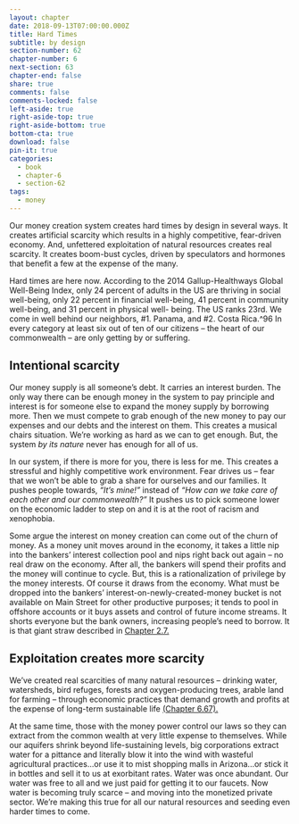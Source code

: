 ```yaml
---
layout: chapter
date: 2018-09-13T07:00:00.000Z
title: Hard Times
subtitle: by design
section-number: 62
chapter-number: 6
next-section: 63
chapter-end: false
share: true
comments: false
comments-locked: false
left-aside: true
right-aside-top: true
right-aside-bottom: true
bottom-cta: true
download: false
pin-it: true
categories:
  - book
  - chapter-6
  - section-62
tags:
  - money
---
```

Our money creation system creates hard times by design in several
ways. It creates artificial scarcity which results in a highly competitive,
fear-driven economy. And, unfettered exploitation of natural
resources creates real scarcity. It creates boom-bust cycles, driven
by speculators and hormones that benefit a few at the expense of
the many.

Hard times are here now. According to the 2014 Gallup-Healthways
Global Well-Being Index, only 24 percent of adults in the US are
thriving in social well-being, only 22 percent in financial well-being,
41 percent in community well-being, and 31 percent in physical well-
being. The US ranks 23rd. We come in well behind our neighbors, #1.
Panama, and #2. Costa Rica.^96 In every category at least six out of ten
of our citizens – the heart of our commonwealth – are only getting by
or suffering.

## Intentional scarcity

Our money supply is all someone’s debt. It carries an interest
burden. The only way there can be enough money in the system to
pay principle and interest is for someone else to expand the money
supply by borrowing more. Then we must compete to grab enough
of the new money to pay our expenses and our debts and the interest
on them. This creates a musical chairs situation. We’re working as
hard as we can to get enough. But, the system _by its nature_ never has
enough for all of us.

In our system, if there is more for you, there is less for me. This
creates a stressful and highly competitive work environment. Fear
drives us – fear that we won’t be able to grab a share for ourselves and
our families. It pushes people towards, _“It’s mine!”_ instead of _“How
can we take care of each other and our commonwealth?”_ It pushes us to
pick someone lower on the economic ladder to step on and it is at the
root of racism and xenophobia.

Some argue the interest on money creation can come out of the
churn of money. As a money unit moves around in the economy, it
takes a little nip into the bankers’ interest collection pool and nips
right back out again – no real draw on the economy. After all, the
bankers will spend their profits and the money will continue to cycle.
But, this is a rationalization of privilege by the money interests. Of
course it draws from the economy. What must be dropped into the
bankers’ interest-on-newly-created-money bucket is not available
on Main Street for other productive purposes; it tends to pool in
offshore accounts or it buys assets and control of future income
streams. It shorts everyone but the bank owners, increasing people’s
need to borrow. It is that giant straw described in [Chapter 2.7.](https://usmoney.us/book/chapter-2/section-7)

## Exploitation creates more scarcity

We’ve created real scarcities of many natural resources – drinking
water, watersheds, bird refuges, forests and oxygen-producing trees,
arable land for farming – through economic practices that demand
growth and profits at the expense of long-term sustainable life
[(Chapter 6.67).](https://usmoney.us/book/chapter-6/section-67)

At the same time, those with the money power control our laws so
they can extract from the common wealth at very little expense to
themselves. While our aquifers shrink beyond life-sustaining levels,
big corporations extract water for a pittance and literally blow it
into the wind with wasteful agricultural practices...or use it to mist
shopping malls in Arizona...or stick it in bottles and sell it to us at
exorbitant rates. Water was once abundant. Our water was free to all
and we just paid for getting it to our faucets. Now water is becoming
truly scarce – and moving into the monetized private sector. We’re
making this true for all our natural resources and seeding even harder
times to come.
